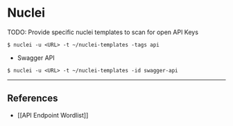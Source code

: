 # Nuclei

TODO: Provide specific nuclei templates to scan for open API Keys

```
$ nuclei -u <URL> -t ~/nuclei-templates -tags api
```

- Swagger API

```
$ nuclei -u <URL> -t ~/nuclei-templates -id swagger-api
```

---
## References

- [[API Endpoint Wordlist]]